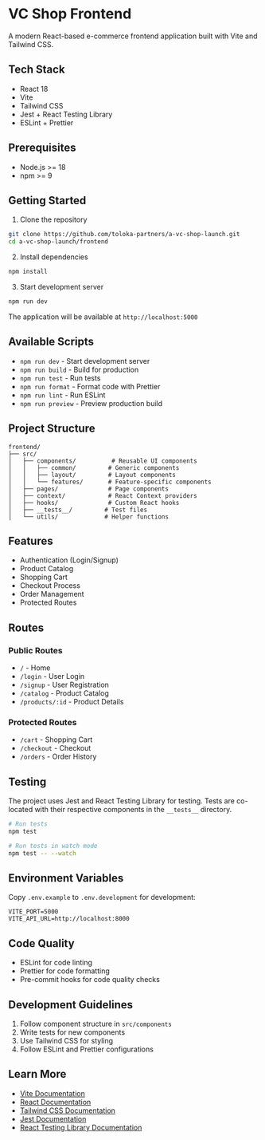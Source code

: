 # VC Shop Frontend

A modern React-based e-commerce frontend application built with Vite and Tailwind CSS.

## Tech Stack

- React 18
- Vite
- Tailwind CSS
- Jest + React Testing Library
- ESLint + Prettier

## Prerequisites

- Node.js >= 18
- npm >= 9

## Getting Started

1. Clone the repository
```bash
git clone https://github.com/toloka-partners/a-vc-shop-launch.git
cd a-vc-shop-launch/frontend
```

2. Install dependencies
```bash
npm install
```

3. Start development server
```bash
npm run dev
```

The application will be available at `http://localhost:5000`

## Available Scripts

- `npm run dev` - Start development server
- `npm run build` - Build for production
- `npm run test` - Run tests
- `npm run format` - Format code with Prettier
- `npm run lint` - Run ESLint
- `npm run preview` - Preview production build

## Project Structure

```
frontend/
├── src/
│   ├── components/          # Reusable UI components
│   │   ├── common/         # Generic components
│   │   ├── layout/         # Layout components
│   │   └── features/       # Feature-specific components
│   ├── pages/              # Page components
│   ├── context/            # React Context providers
│   ├── hooks/              # Custom React hooks
│   ├── __tests__/         # Test files
│   └── utils/             # Helper functions
```

## Features

- Authentication (Login/Signup)
- Product Catalog
- Shopping Cart
- Checkout Process
- Order Management
- Protected Routes

## Routes

### Public Routes
- `/` - Home
- `/login` - User Login
- `/signup` - User Registration
- `/catalog` - Product Catalog
- `/products/:id` - Product Details

### Protected Routes
- `/cart` - Shopping Cart
- `/checkout` - Checkout
- `/orders` - Order History

## Testing

The project uses Jest and React Testing Library for testing. Tests are co-located with their respective components in the `__tests__` directory.

```bash
# Run tests
npm test

# Run tests in watch mode
npm test -- --watch
```

## Environment Variables

Copy `.env.example` to `.env.development` for development:

```
VITE_PORT=5000
VITE_API_URL=http://localhost:8000
```

## Code Quality

- ESLint for code linting
- Prettier for code formatting
- Pre-commit hooks for code quality checks

## Development Guidelines

1. Follow component structure in `src/components`
2. Write tests for new components
3. Use Tailwind CSS for styling
4. Follow ESLint and Prettier configurations

## Learn More

- [Vite Documentation](https://vitejs.dev/)
- [React Documentation](https://react.dev/)
- [Tailwind CSS Documentation](https://tailwindcss.com/)
- [Jest Documentation](https://jestjs.io/)
- [React Testing Library Documentation](https://testing-library.com/docs/react-testing-library/intro/)
